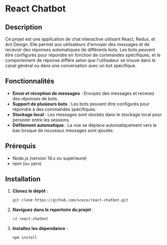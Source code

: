 # React Chatbot

## Description

Ce projet est une application de chat interactive utilisant React, Redux, et Ant Design. Elle permet aux utilisateurs d'envoyer des messages et de recevoir des réponses automatiques de différents bots. Les bots peuvent être configurés pour répondre en fonction de commandes spécifiques, et le comportement de réponse diffère selon que l'utilisateur se trouve dans le canal général ou dans une conversation avec un bot spécifique.

## Fonctionnalités

- **Envoi et réception de messages** : Envoyez des messages et recevez des réponses de bots.
- **Support de plusieurs bots** : Les bots peuvent être configurés pour répondre à des commandes spécifiques.
- **Stockage local** : Les messages sont stockés dans le stockage local pour persister entre les sessions.
- **Défilement automatique** : La vue se déplace automatiquement vers le bas lorsque de nouveaux messages sont ajoutés.

## Prérequis

- Node.js (version 14.x ou supérieure)
- npm (ou yarn)

## Installation

1. **Clonez le dépôt** :
   ```bash
   git clone https://github.com/scoco/react-chatbot.git

2. **Naviguez dans le repertoire du projet** :
   ```bash
   cd react-chatbot

3. **Installez les dépendance** :
   ```bash
   npm install
